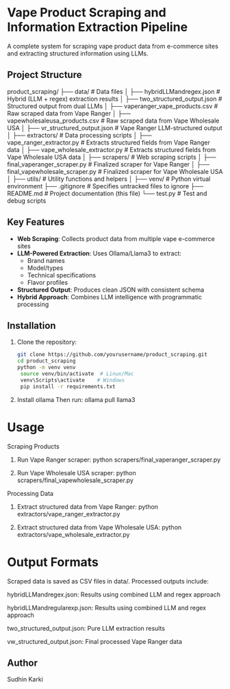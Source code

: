 # Vape Product Scraping and Information Extraction Pipeline

A complete system for scraping vape product data from e-commerce sites and extracting structured information using LLMs.


## Project Structure
product_scraping/
├── data/                           # Data files
│   ├── hybridLLMandregex.json         # Hybrid (LLM + regex) extraction results
│   ├── two_structured_output.json     # Structured output from dual LLMs
│   ├── vaperanger_vape_products.csv   # Raw scraped data from Vape Ranger
│   ├── vapewholesaleusa_products.csv  # Raw scraped data from Vape Wholesale USA
│   ├── vr_structured_output.json      # Vape Ranger LLM-structured output
│
├── extractors/                    # Data processing scripts
│   ├── vape_ranger_extractor.py       # Extracts structured fields from Vape Ranger data
│   ├── vape_wholesale_extractor.py    # Extracts structured fields from Vape Wholesale USA data
│
├── scrapers/                     # Web scraping scripts
│   ├── final_vaperanger_scraper.py    # Finalized scraper for Vape Ranger
│   ├── final_vapewholesale_scraper.py # Finalized scraper for Vape Wholesale USA
│
├── utils/                        # Utility functions and helpers
│
├── venv/                         # Python virtual environment
├── .gitignore                    # Specifies untracked files to ignore
├── README.md                     # Project documentation (this file)
└── test.py                       # Test and debug scripts



## Key Features

- **Web Scraping**: Collects product data from multiple vape e-commerce sites
- **LLM-Powered Extraction**: Uses Ollama/Llama3 to extract:
  - Brand names
  - Model/types
  - Technical specifications
  - Flavor profiles
- **Structured Output**: Produces clean JSON with consistent schema
- **Hybrid Approach**: Combines LLM intelligence with programmatic processing

## Installation

1. Clone the repository:
   ```bash
   git clone https://github.com/yourusername/product_scraping.git
   cd product_scraping
   python -m venv venv
    source venv/bin/activate  # Linux/Mac
    venv\Scripts\activate    # Windows
    pip install -r requirements.txt

2. Install ollama 
   Then run: ollama pull llama3


# Usage
Scraping Products

1. Run Vape Ranger scraper:
python scrapers/final_vaperanger_scraper.py

2. Run Vape Wholesale USA scraper:
python scrapers/final_vapewholesale_scraper.py

Processing Data
1. Extract structured data from Vape Ranger:
python extractors/vape_ranger_extractor.py

2. Extract structured data from Vape Wholesale USA:
python extractors/vape_wholesale_extractor.py

# Output Formats
Scraped data is saved as CSV files in data/. Processed outputs include:

hybridLLMandregex.json: Results using combined LLM and regex approach

hybridLLMandregularexp.json: Results using combined LLM and regex approach

two_structured_output.json: Pure LLM extraction results

vw_structured_output.json: Final processed Vape Ranger data



## Author
Sudhin Karki
